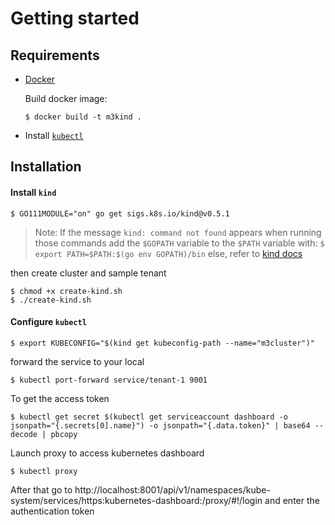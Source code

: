 Getting started
=====

Requirements
---
- [Docker](https://www.docker.com)

	Build docker image:

	```
	$ docker build -t m3kind .
 	```

- Install [`kubectl`](https://kubernetes.io/docs/tasks/tools/install-kubectl/)

Installation
---

#### Install `kind`

```
$ GO111MODULE="on" go get sigs.k8s.io/kind@v0.5.1
```
> Note: If the message `kind: command not found` appears when running those commands add the `$GOPATH` variable to the `$PATH` variable with: `$ export PATH=$PATH:$(go env GOPATH)/bin`
else, refer to [kind docs](https://kind.sigs.k8s.io/docs/user/quick-start/)

then create cluster and sample tenant

```
$ chmod +x create-kind.sh
$ ./create-kind.sh
```


#### Configure `kubectl`
```
$ export KUBECONFIG="$(kind get kubeconfig-path --name="m3cluster")"
```


forward the service to your local
```
$ kubectl port-forward service/tenant-1 9001
```

To get the access token 

```
$ kubectl get secret $(kubectl get serviceaccount dashboard -o jsonpath="{.secrets[0].name}") -o jsonpath="{.data.token}" | base64 --decode | pbcopy
```

Launch proxy to access kubernetes dashboard
```
$ kubectl proxy
```
After that go to http://localhost:8001/api/v1/namespaces/kube-system/services/https:kubernetes-dashboard:/proxy/#!/login and enter the authentication token

